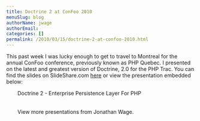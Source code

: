 ```yaml
---
title: Doctrine 2 at ConFoo 2010
menuSlug: blog
authorName: jwage 
authorEmail: 
categories: []
permalink: /2010/03/15/doctrine-2-at-confoo-2010.html
---
```

This past week I was lucky enough to get to travel to Montreal for the
annual ConFoo conference, previously known as PHP Quebec. I presented on
the latest and greatest version of Doctrine, 2.0 for the PHP Trac. You
can find the slides on SlideShare.com
[here](http://www.slideshare.net/jwage/doctrine-2-enterprise-persistence-layer-for-php-3402070)
or view the presentation embedded below:

<div style="margin-left: 30px; width:425px" id="__ss_3402070">

Doctrine 2 - Enterprise Persistence Layer For PHP

<object width="425" height="355">

</object><div style="padding:5px 0 12px">

View more presentations from Jonathan Wage.

</div></div>


